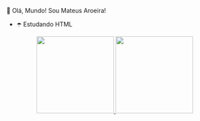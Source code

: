 👾 Olá, Mundo! Sou Mateus Aroeira!
 - ☂️ Estudando HTML

<div align="center">
  <a href="https://github.com/Mateushzz">
  <img height="180em" src="https://github-readme-stats.vercel.app/api?username=Mateushzz&show_icons=true&theme=midnight-purple&include_all_commits=true&count_private=true"/>
  <img height="180em" src="https://github-readme-stats.vercel.app/api/top-langs/?username=Mateushzz&layout=compact&langs_count=7&theme=midnight-purple"/>
</div>
